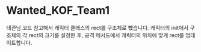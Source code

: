 # Wanted_KOF_Team1
태관님 코드 참고해서 캐릭터 클래스의 rect를 구조체로 뺐습니다.
캐릭터의 init에서 구조체의 각 rect의 크기를 설정한 후, 공격 메서드에서 캐릭터의 위치에 맞게 rect를 업데이트합니다.
